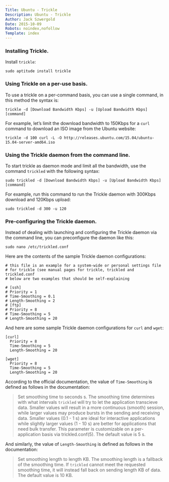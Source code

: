```yaml
---
Title: Ubuntu - Trickle
Description: Ubuntu - Trickle
Author: Jack Szwergold
Date: 2015-10-09
Robots: noindex,nofollow
Template: index
---
```


### Installing Trickle.

Install `trickle`:

    sudo aptitude install trickle

### Using Trickle on a per-use basis.

To use a trickle on a per-command basis, you can use a single command, in this method the syntax is:

    trickle -d [Download Bandwidth Kbps] -u [Upload Bandwidth Kbps] [command]

For example, let’s limit the download bandwidth to 150Kbps for a `curl` command to download an ISO image from the Ubuntu website:

    trickle -d 100 curl -L -O http://releases.ubuntu.com/15.04/ubuntu-15.04-server-amd64.iso

### Using the Trickle daemon from the command line.

To start trickle as daemon mode and limit all the bandwidth, use the command `trickled` with the following syntax:

    sudo trickled -d [Download Bandwidth Kbps] -u [Upload Bandwidth Kbps] [command]

For example, run this command to run the Trickle daemon with 300Kbps download and 120Kbps upload:

    sudo trickled -d 300 -u 120

### Pre-configuring the Trickle daemon.

Instead of dealing with launching and configuring the Trickle daemon via the command line, you can preconfigure the daemon like this:

    sudo nano /etc/trickled.conf

Here are the contents of the sample Trickle daemon configurations:

	# this file is an example for a system-wide or personal settings file
	# for trickle (see manual pages for trickle, trickled and trickled.conf
	# below are two examples that should be self-explaining
	
	# [ssh]
	# Priority = 1
	# Time-Smoothing = 0.1
	# Length-Smoothing = 2
	# [ftp]
	# Priority = 8
	# Time-Smoothing = 5
	# Length-Smoothing = 20

And here are some sample Trickle daemon configurations for `curl` and `wget`:

	[curl]
	  Priority = 8
	  Time-Smoothing = 5
	  Length-Smoothing = 20
	
	[wget]
	  Priority = 8
	  Time-Smoothing = 5
	  Length-Smoothing = 20

According to the official documentation, the value of `Time-Smoothing` is defined as follows in the documentation:

> Set smoothing time to seconds s. The smoothing time determines with what intervals `trickled` will try to let the application transcieve data. Smaller values will result in a more continuous (smooth) session, while larger values may produce bursts in the sending and receiving data. Smaller values (0.1 - 1 s) are ideal for interactive applications while slightly larger values (1 - 10 s) are better for applications that need bulk transfer. This parameter is customizable on a per-application basis via trickled.conf(5). The default value is 5 s.

And similarly, the value of `Length-Smoothing` is defined as follows in the documentation:

> Set smoothing length to length KB. The smoothing length is a fallback of the smoothing time. If `trickled` cannot meet the requested smoothing time, it will instead fall back on sending length KB of data. The default value is 10 KB.

